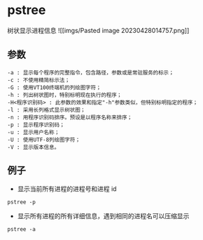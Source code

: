 # pstree

树状显示进程信息
![[imgs/Pasted image 20230428014757.png]]

## 参数
```shell
-a : 显示每个程序的完整指令，包含路径，参数或是常驻服务的标示； 
-c : 不使用精简标示法； 
-G : 使用VT100终端机的列绘图字符； 
-h : 列出树状图时，特别标明现在执行的程序； 
-H<程序识别码> : 此参数的效果和指定"-h"参数类似，但特别标明指定的程序； 
-l : 采用长列格式显示树状图； 
-n : 用程序识别码排序。预设是以程序名称来排序； 
-p : 显示程序识别码； 
-u : 显示用户名称； 
-U : 使用UTF-8列绘图字符； 
-V : 显示版本信息。 
```

## 例子

- 显示当前所有进程的进程号和进程 id
```shell
pstree -p
```

- 显示所有进程的所有详细信息，遇到相同的进程名可以压缩显示
```shell
pstree -a
```
